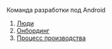 Команда разработки под Android

1. [Люди](people.md)
2. [Онбординг](onboarding.md)
3. [Процесс производства](process.md)
